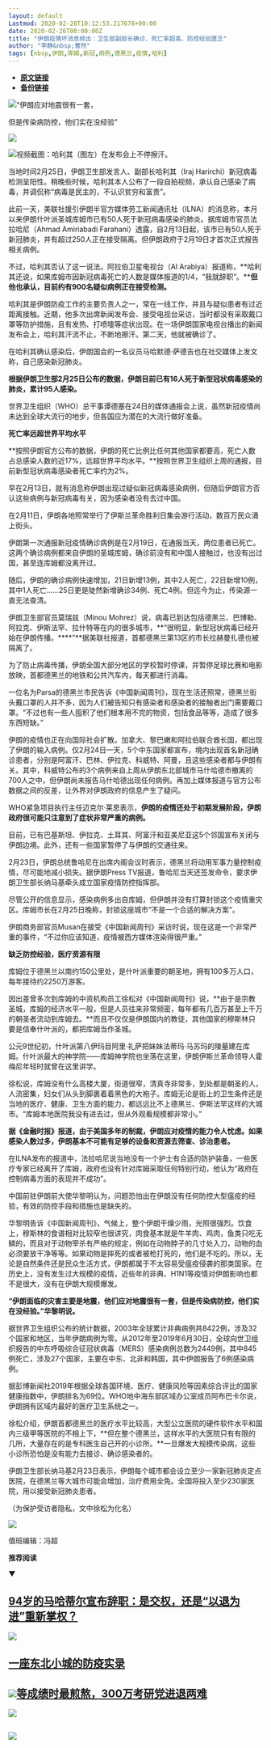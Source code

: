 ```yaml
---
layout: default
Lastmod: 2020-02-28T10:12:53.217678+00:00
date: 2020-02-26T00:00:00Z
title: "伊朗疫情坏消息频出：卫生部副部长确诊、死亡率超高、防控经验匮乏"
author: "李静&nbsp;曹然"
tags: [nbsp,伊朗,库姆,新冠,病例,德黑兰,疫情,哈利]
---
```


* [**原文链接**](https://mp.weixin.qq.com/s/wjv7Dopc85LBapzKz5cinQ)
* [**备份链接**](http://archive.is/R4W3f)


![](/images/post/f41406ec9ad46136ba4493dadf70b2d1.jpg)“伊朗应对地震很有一套，

但是传染病防控，他们实在没经验”

![](/images/post/5068c0a7c0924f3c134f3186e9e4ae73.jpg)

![](/images/post/5a9c0122d4f107982e69a4ef2f363709.jpg)视频截图：哈利其（图左）在发布会上不停擦汗。

当地时间2月25日，伊朗卫生部发言人、副部长哈利其（Iraj Harirchi）新冠病毒检测呈阳性。稍晚些时候，哈利其本人公布了一段自拍视频，承认自己感染了病毒，并调侃称“病毒是民主的，不认识贫穷和富贵”。

此前一天，美联社援引伊朗半官方媒体劳工新闻通讯社（ILNA）的消息称，本月以来伊朗什叶派圣城库姆市已有50人死于新冠病毒感染的肺炎。据库姆市官员法拉哈尼（Ahmad Amiriabadi Farahani）透露，自2月13日起，该市已有50人死于新冠肺炎，并有超过250人正在接受隔离。但伊朗政府于2月19日才首次正式报告相关病例。

不过，哈利其否认了这一说法。阿拉伯卫星电视台（Al Arabiya）报道称，**哈利其还说，如果库姆市因新冠病毒死亡的人数是媒体报道的1/4，“我就辞职”。****但他也承认，目前约有900名疑似病例正在接受检测。**

哈利其是伊朗防疫工作的主要负责人之一，常在一线工作，并且与疑似患者有过近距离接触。近期，他多次出席新闻发布会、接受电视台采访，当时都没有采取戴口罩等防护措施，且有发热、打喷嚏等症状出现。在一场伊朗国家电视台播出的新闻发布会上，哈利其汗流不止，不断地擦汗。第二天，他就被确诊了。

在哈利其确认感染后，伊朗国会的一名议员马哈默德·萨德吉也在社交媒体上发文称，自己感染新冠肺炎。

**根据伊朗卫生部2月25日公布的数据，伊朗目前已有16人死于新型冠状病毒感染的肺炎，累计95人感染。**

世界卫生组织（WHO）总干事谭德塞在24日的媒体通报会上说，虽然新冠疫情尚未达到全球大流行的地步，但各国应为潜在的大流行做好准备。

**死亡率远超世界平均水平**

**按照伊朗官方公布的数据，伊朗的死亡比例比任何其他国家都要高，死亡人数占总感染人数的近17%，远超世界平均水平。**按照世界卫生组织上周的通报，目前新型冠状病毒感染者死亡率约为2%。

早在2月13日，就有消息称伊朗出现过疑似新冠病毒感染病例，但随后伊朗官方否认这些病例与新冠病毒有关，因为感染者没有去过中国。

在2月11日，伊朗各地照常举行了伊斯兰革命胜利日集会游行活动，数百万民众涌上街头。

伊朗第一次通报新冠疫情确诊病例是在2月19日，在通报当天，两位患者已死亡。这两个确诊病例都来自伊朗的圣城库姆，确诊前没有和中国人接触过，也没有出过国，甚至连库姆都没离开过。

随后，伊朗的确诊病例快速增加，21日新增13例，其中2人死亡，22日新增10例，其中1人死亡……25日更是陡然新增确诊34例、死亡4例。但迄今为止，传染源一直无法查清。

伊朗卫生部官员莫瑞兹（Minou Mohrez）说，病毒已到达包括德黑兰、巴博勒、阿拉克、伊斯法罕、拉什特等在内的很多城市，**“很明显，新型冠状病毒已经开始在伊朗传播。****”**据美联社报道，首都德黑兰第13区的市长拉赫曼扎德也被隔离了。

为了防止病毒传播，伊朗全国大部分地区的学校暂时停课，并暂停足球比赛和电影放映，首都德黑兰的地铁和公共汽车内，每天都进行消毒。

一位名为Parsa的德黑兰市民告诉《中国新闻周刊》，现在生活还照常，德黑兰街头戴口罩的人并不多，因为人们被告知只有感染者和感染者的接触者出门需要戴口罩。“不过也有一些人囤积了他们根本用不完的物资，包括食品等等，造成了很多东西短缺。”

伊朗的疫情也正在向国际社会扩散。加拿大、黎巴嫩和阿拉伯联合酋长国，都出现了伊朗的输入病例。仅2月24日一天，5个中东国家都宣布，境内出现首名新冠确诊患者，分别是阿富汗、巴林、伊拉克、科威特、阿曼，且这些感染者都与伊朗有关。其中，科威特公布的3个病例来自上周从伊朗东北部城市马什哈德市撤离的700人之中，但伊朗尚未报告马什哈德出现任何病例。再加上媒体报道与官方公布数据之间的反差，让外界对伊朗政府的信息产生了疑问。

WHO紧急项目执行主任迈克尔·莱恩表示，**伊朗的疫情还处于初期发展阶段，伊朗政府很可能只注意到了症状非常严重的病例。**

目前，已有巴基斯坦、伊拉克、土耳其、阿富汗和亚美尼亚这5个邻国宣布关闭与伊朗边境。此外，还有一些国家暂停了与伊朗的交通往来。

2月23日，伊朗总统鲁哈尼在出席内阁会议时表示，德黑兰将动用军事力量控制疫情，尽可能地减小损失。据伊朗Press TV报道，鲁哈尼当天还签发命令，要求伊朗卫生部长纳马基牵头成立国家疫情防控指挥部。

尽管公开的信息显示，感染病例多出自库姆，但伊朗并没有打算封锁这个疫情重灾区。库姆市长在2月25日晚称，封锁这座城市“不是一个合适的解决方案”。

伊朗商务部官员Musan在接受《中国新闻周刊》采访时说，现在这是一个非常严重的事件，“不过你应该知道，疫情被西方媒体渲染得很严重。”

**缺乏防控经验，医疗资源有限**

库姆位于德黑兰以南约150公里处，是什叶派重要的朝圣地，拥有100多万人口，每年接待约2250万游客。

因出差曾多次到库姆的中资机构员工徐松对《中国新闻周刊》说，**由于是宗教圣城，库姆的经济水平一般，但是人员往来非常频密，每年都有几百万甚至上千万的朝圣者流动到库姆去。**而且不仅仅是伊朗国内的教徒，其他国家的穆斯林只要是信奉什叶派的，都把库姆当作圣城。

公元9世纪初，什叶派第八伊玛目阿里·礼萨把妹妹法蒂玛·马苏玛的陵墓建在库姆。什叶派最大的神学院——库姆神学院也坐落在这里，伊朗伊斯兰革命领导人霍梅尼年轻时就曾在这里讲学。

徐松说，库姆没有什么高楼大厦，街道很窄，清真寺非常多，到处都是朝圣的人，人流密集，妇女们从头到脚裹着着黑色的大袍子。库姆无论是街上的卫生条件还是当地的医疗、健康、卫生方面的能力，都远远比不上德黑兰、伊斯法罕这样的大城市。“库姆本地医院我没有进去过，但从外观看规模都非常小。”

**据《金融时报》报道，由于美国多年的制裁，伊朗应对疫情的能力令人忧虑。如果感染人数过多，伊朗基本不可能有足够的设备和资源去筛查、诊治患者。**

在ILNA发布的报道中，法拉哈尼说当地没有一个护士有合适的防护装备，一些医疗专家已经离开了库姆，政府也没有针对库姆采取任何特别行动，他认为“政府在控制病毒方面的表现并不成功”。

中国前驻伊朗前大使华黎明认为，问题恐怕出在伊朗没有任何防控大型瘟疫的经验，有效的防控手段和措施也是缺失的。

华黎明告诉《中国新闻周刊》，气候上，整个伊朗干燥少雨，光照很强烈。饮食上，穆斯林的食谱相对比较窄也很讲究，肉食基本就是牛羊肉、鸡肉，鱼类只吃无鳞的，而且对于动物宰杀有严格的规定，例如在动物脖子的几寸处入刀，动物的血必须要放干净等等。如果动物是摔死的或者被枪打死的，他们是不吃的。所以，无论是自然条件还是民众生活方式，伊朗都属于不太容易受瘟疫侵袭的那类国家。在历史上，没有发生过大规模的疫情，近些年的非典、H1N1等疫情对伊朗影响也都不是很大，没有在伊朗大规模爆发。

**“伊朗面临的灾害主要是地震，他们应对地震很有一套，但是传染病防控，他们实在没经验。”华黎明说。**

据世界卫生组织公布的统计数据，2003年全球累计非典病例共8422例，涉及32个国家和地区，当年伊朗病例为零。从2012年至2019年6月30日，全球向世卫组织报告的中东呼吸综合征冠状病毒（MERS）感染病例总数为2449例，其中845例死亡，涉及27个国家，主要在中东、北非和韩国，其中伊朗报告了6例感染病例。

据彭博新闻社2019年根据全球各国环境、医疗、健康风险等因素综合评比的国家健康指数中，伊朗排名为69位。WHO地中海东部区域办公室成员阿布巴卡尔说，伊朗拥有区域内最好的医疗卫生系统之一。

徐松介绍，伊朗首都德黑兰的医疗水平比较高，大型公立医院的硬件软件水平和国内三级甲等医院的不相上下，**但在整个德黑兰，这样水平的大医院只有有限的几所，大量存在的是专科医生自己开的小诊所。**一旦爆发大规模传染病，这些小诊所恐怕是没有能力去接诊、确诊感染者的。

伊朗卫生部长纳马基2月23日表示，伊朗每个城市都会设立至少一家新冠肺炎定点医院，在德黑兰等大城市可能会增加，治疗费用全免。全国将投入至少230家医院，用以接受新冠肺炎患者。

（为保护受访者隐私，文中徐松为化名）

![](/images/post/e0175dcb54793e15aecf63c20f19f18d.jpg)

  

值班编辑：冯超  

  

**推荐阅读**

▼

[**94岁的马哈蒂尔宣布辞职：**](http://mp.weixin.qq.com/s?__biz=MjM5MDU1Mzg3Mw==&mid=2651250985&idx=1&sn=96ab20af44a17612f846199ede0a9a45&chksm=bdb143578ac6ca4170bf2cc617c6c86ec907c5164def30274dd4eb85f8c1399b225a621850c5&scene=21#wechat_redirect)[**是交权，还是“以退为进”重新掌权？**](http://mp.weixin.qq.com/s?__biz=MjM5MDU1Mzg3Mw==&mid=2651250985&idx=1&sn=96ab20af44a17612f846199ede0a9a45&chksm=bdb143578ac6ca4170bf2cc617c6c86ec907c5164def30274dd4eb85f8c1399b225a621850c5&scene=21#wechat_redirect)
----------------------------------------------------------------------------------------------------------------------------------------------------------------------------------------------------------------------------------------------------------------------------------------------------------------------------------------------------------------------------------------------------------------------------------------------------------------------------------------

[![](/images/post/97007261dcd154dcf70e4aafb025fd3a.jpg)](http://mp.weixin.qq.com/s?__biz=MjM5MDU1Mzg3Mw==&mid=2651250985&idx=1&sn=96ab20af44a17612f846199ede0a9a45&chksm=bdb143578ac6ca4170bf2cc617c6c86ec907c5164def30274dd4eb85f8c1399b225a621850c5&scene=21#wechat_redirect)  

[**一座东北小城的防疫实录**](http://mp.weixin.qq.com/s?__biz=MjM5MDU1Mzg3Mw==&mid=2651250958&idx=1&sn=9fc2c87b200de79f377fe826e2cd354e&chksm=bdb143708ac6ca66ad14871164886ac4e33132ab79dd77e1356f57e0aac8c160268d2dda9e1e&scene=21#wechat_redirect)
----------------------------------------------------------------------------------------------------------------------------------------------------------------------------------------------------------------------------------------

[![](/images/post/80760c73df6ceceb7dccc6a27ee100fd.jpg)](http://mp.weixin.qq.com/s?__biz=MjM5MDU1Mzg3Mw==&mid=2651250958&idx=1&sn=9fc2c87b200de79f377fe826e2cd354e&chksm=bdb143708ac6ca66ad14871164886ac4e33132ab79dd77e1356f57e0aac8c160268d2dda9e1e&scene=21#wechat_redirect)[**等成绩时最煎熬，300万考研党进退两难**](http://mp.weixin.qq.com/s?__biz=MjM5MDU1Mzg3Mw==&mid=2651250888&idx=1&sn=4024bc766bc3c5c63bce3d4bc1f8222f&chksm=bdb142b68ac6cba03f3136a4424afc46c3a7fa8bf82db5f5d4f1e7ed0af7ad0ae9b5132abbb5&scene=21#wechat_redirect)
-----------------------------------------------------------------------------------------------------------------------------------------------------------------------------------------------------------------------------------------------------------------------------------------------------------------------------------------------------------------------------------------------------------------------------------------------------------------------------------------------------------------------------------------------------------------------------------------------------------------------

[![](/images/post/425b5a6a342c50f1793a0322d13cb58f.jpg)](http://mp.weixin.qq.com/s?__biz=MjM5MDU1Mzg3Mw==&mid=2651250888&idx=1&sn=4024bc766bc3c5c63bce3d4bc1f8222f&chksm=bdb142b68ac6cba03f3136a4424afc46c3a7fa8bf82db5f5d4f1e7ed0af7ad0ae9b5132abbb5&scene=21#wechat_redirect)

![](/images/post/e7d75581cc05b5b4850558294bf97f5f.jpg)
--------------------------------------------------------------------------------------------------------------------------------------------------------

